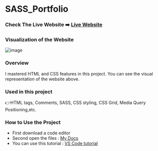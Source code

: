 # SASS_Portfolio

### Check The Live Website ➡️ [Live Website](https://sekunev.github.io/Projects/22_SASS_Portfolio)


### Visualization of the Website
![image](https://github.com/Sekunev/SASS-Web-Pages/blob/main/Animation.gif)


### Overview
I mastered HTML and CSS features in this project. You can see the visual representation of the website above.

### Used in this project
👉HTML tags, Comments, SASS, CSS styling, CSS Grid, Media Query Positioning,etc.

### How to Use the Project
+ First download a code editor
+ Second open the files : [My Docs](https://github.com/Sekunev/Projects/tree/main/22_SASS_Portfolio)
+ You can use this tutorial : [VS Code tutorial](https://www.youtube.com/watch?v=fJEbVCrEMSE)

